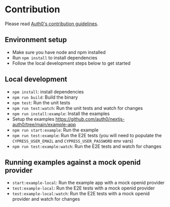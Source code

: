 # Contribution

Please read [Auth0's contribution guidelines](https://github.com/auth0/open-source-template/blob/master/GENERAL-CONTRIBUTING.md).

## Environment setup

- Make sure you have node and npm installed
- Run `npm install` to install dependencies
- Follow the local development steps below to get started

## Local development

- `npm install`: install dependencies
- `npm run build`: Build the binary
- `npm test`: Run the unit tests
- `npm run test:watch`: Run the unit tests and watch for changes
- `npm run install:example`: Install the examples
- Setup the examples https://github.com/auth0/nextjs-auth0/tree/main/example-app
- `npm run start:example`: Run the example
- `npm run test:example`: Run the E2E tests (you will need to populate the `CYPRESS_USER_EMAIL` and `CYPRESS_USER_PASSWORD` env vars)
- `npm run test:example:watch`: Run the E2E tests and watch for changes

## Running examples against a mock openid provider

- `start:example-local`: Run the example app with a mock openid provider
- `test:example-local`: Run the E2E tests with a mock openid provider
- `test:example-local:watch`: Run the E2E tests with a mock openid provider and watch for changes

